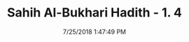 ---
title        : "Sahih Al-Bukhari Hadith - 1. 4"
date         : 7/25/2018 1:47:49 PM
draft        : false
type         : "hadith"
layout       : "hadith"
BookCode     : "SHB"
VolumeNumber : "1"
HadithNumber : "4"
categories  :  ["Revelation-'How the Divine Inspirations started"]
tags  :  ["Said bin Jubair"]
---